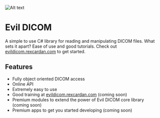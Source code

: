 ![Alt text](http://evildicom.rexcardan.com/images/evilDICOMlogo.png)

Evil DICOM
=============

A simple to use C# library for reading and manipulating DICOM files. What sets it apart?
Ease of use and good tutorials. Check out [evildicom.rexcardan.com](http://evildicom.rexcardan.com/)
to get started.

Features
-------

* Fully object oriented DICOM access
* Online API 
* Extremely easy to use
* Good training at [evildicom.rexcardan.com](http://evildicom.rexcardan.com/) (coming soon)
* Premium modules to extend the power of Evil DICOM core library (coming soon)
* Premium apps to get you started developing (coming soon)
